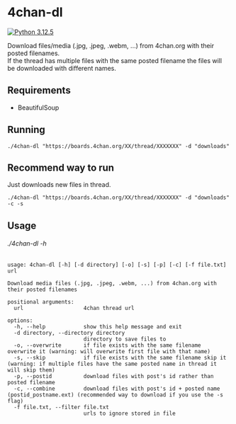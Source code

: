 # 4chan-dl

[![Python 3.12.5](https://img.shields.io/badge/Python-3.12.5-yellow.svg)](http://www.python.org/download/)

Download files/media (.jpg, .jpeg, .webm, ...) from 4chan.org with their posted filenames.
<br>
If the thread has multiple files with the same posted filename the files will be downloaded with different names.

## Requirements
* BeautifulSoup

## Running
```
./4chan-dl "https://boards.4chan.org/XX/thread/XXXXXXX" -d "downloads"
```

## Recommend way to run
Just downloads new files in thread.
```
./4chan-dl "https://boards.4chan.org/XX/thread/XXXXXXX" -d "downloads" -c -s
```

## Usage
###### ./4chan-dl -h
```
usage: 4chan-dl [-h] [-d directory] [-o] [-s] [-p] [-c] [-f file.txt] url

Download media files (.jpg, .jpeg, .webm, ...) from 4chan.org with their posted filenames

positional arguments:
  url                   4chan thread url

options:
  -h, --help            show this help message and exit
  -d directory, --directory directory
                        directory to save files to
  -o, --overwrite       if file exists with the same filename overwrite it (warning: will overwrite first file with that name)
  -s, --skip            if file exists with the same filename skip it (warning: if multiple files have the same posted name in thread it will skip them)
  -p, --postid          download files with post's id rather than posted filename
  -c, --combine         download files with post's id + posted name (postid_postname.ext) (recommended way to download if you use the -s flag)
  -f file.txt, --filter file.txt
                        urls to ignore stored in file
```
